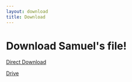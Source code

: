 ```yaml
---
layout: download
title: Download
---
```


# Download Samuel's file!

<a id="download-btn" class="btn" href="https://drive.google.com/uc?export=download&id=1DJvxb-MIB_KZEczEsXtJqRri3d5LM8cc">Direct Download</a>

<a id="downloadraw-btn" class="btn m-2" href="https://drive.google.com/file/d/1DJvxb-MIB_KZEczEsXtJqRri3d5LM8cc/view?usp=share_link">Drive</a>